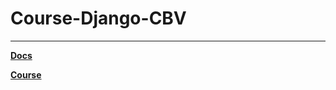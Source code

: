 # Course-Django-CBV

<hr>

**[Docs](https://www.django-rest-framework.org/)**

**[Course](https://www.mongard.ir/courses/django-cbv/)**
